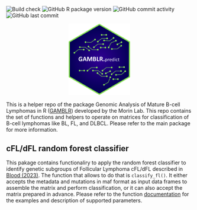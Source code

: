 ![Build check](https://github.com/morinlab/GAMBLR.predict/actions/workflows/build_check.yaml/badge.svg)
![GitHub R package version](https://img.shields.io/github/r-package/v/morinlab/GAMBLR.predict)
![GitHub commit activity](https://img.shields.io/github/commit-activity/m/morinlab/GAMBLR.predict)
![GitHub last commit](https://img.shields.io/github/last-commit/morinlab/GAMBLR.predict)


<p align="center" width="100%">
    <img width="33%" src="GAMBLR.predict.png"> 
</p>

This is a helper repo of the package Genomic Analysis of Mature B-cell Lymphomas in R ([GAMBLR](https://github.com/morinlab/GAMBLR.open)) developed by the Morin Lab. This repo contains the set of functions and helpers to operate on matrices for classification of B-cell lymphomas like BL, FL, and DLBCL. Please refer to the main package for  more information.

## cFL/dFL random forest classifier

This pakage contains functionaliry to apply the random forest classifier to identify genetic subgroups of Follicular Lymphoma cFL/dFL described in [Blood (2023)](https://ashpublications.org/blood/article/142/6/561/495422/Genetic-subdivisions-of-follicular-lymphoma). The function that allows to do that is `classify_fl()`. It either accepts the metadata and mutations in maf format as input data frames to assemble the matrix and perform classification, or it can also accept the matrix prepared in advance. Please refer to the function [documentation](https://github.com/morinlab/GAMBLR.predict/blob/0f95c6b1801b9a3bee4b908eb6529c7cb4ca1551/R/classifiers.R#L1) for the examples and description of supported parameters.
